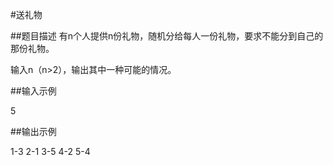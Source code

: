 #送礼物

##题目描述
有n个人提供n份礼物，随机分给每人一份礼物，要求不能分到自己的那份礼物。

输入n（n>2），输出其中一种可能的情况。

##输入示例

5

##输出示例

1-3
2-1
3-5
4-2
5-4